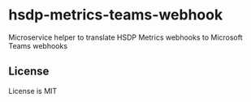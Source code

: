 # hsdp-metrics-teams-webhook

Microservice helper to translate HSDP Metrics webhooks to Microsoft Teams webhooks

## License

License is MIT

